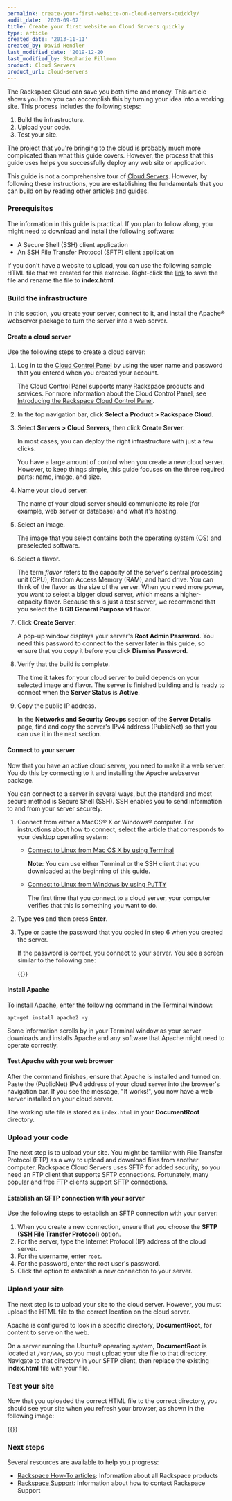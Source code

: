 ```yaml
---
permalink: create-your-first-website-on-cloud-servers-quickly/
audit_date: '2020-09-02'
title: Create your first website on Cloud Servers quickly
type: article
created_date: '2013-11-11'
created_by: David Hendler
last_modified_date: '2019-12-20'
last_modified_by: Stephanie Fillmon
product: Cloud Servers
product_url: cloud-servers
---
```


The Rackspace Cloud can save you both time and money. This article shows
you how you can accomplish this by turning your idea into a working site.
This process includes the following steps:

1.  Build the infrastructure.
2.  Upload your code.
3.  Test your site.

The project that you're bringing to the cloud is probably much more
complicated than what this guide covers. However, the process that this
guide uses helps you successfully deploy any web site or application.

This guide is not a comprehensive tour of [Cloud
Servers](https://www.rackspace.com/cloud/servers).
However, by following these instructions, you are establishing the
fundamentals that you can build on by reading other articles and guides.

### Prerequisites

The information in this guide is practical. If you plan to follow along, you
might need to download and install the following software:

  - A Secure Shell (SSH) client application
  - An SSH File Transfer Protocol (SFTP) client application

If you don't have a website to upload, you can use the following sample HTML
file that we created for this exercise. Right-click the [link](/how-to/create-your-first-website-on-cloud-servers-quickly/download.html) to
save the file and rename the file to **index.html**.

### Build the infrastructure

In this section, you create your server, connect to it, and install the
Apache&reg; webserver package to turn the server into a web server.

#### Create a cloud server

Use the following steps to create a cloud server:

1.  Log in to the [Cloud Control Panel](https://login.rackspace.com) by using
    the user name and password that you entered when you created your account.

    The Cloud Control Panel supports many Rackspace products and services. For
    more information about the Cloud Control Panel, see [Introducing the
    Rackspace Cloud Control
    Panel](/how-to/introducing-the-rackspace-cloud-control-panel).

2.  In the top navigation bar, click **Select a Product > Rackspace Cloud**.

3.  Select **Servers > Cloud Servers**, then click **Create Server**.

    In most cases, you can deploy the right infrastructure with just a
    few clicks.

    You have a large amount of control when you create a new cloud server. However, to keep things simple, this guide focuses on the three required
    parts: name, image, and size.

3.  Name your cloud server.

    The name of your cloud server should communicate its role (for
    example, web server or database) and what it's hosting.

4.  Select an image.

    The image that you select contains both the operating system (OS) and
    preselected software.

5.  Select a flavor.

    The term _flavor_ refers to the capacity of the server's central
    processing unit (CPU), Random Access Memory (RAM), and hard drive.
    You can think of the flavor as the size of the server. When you need
    more power, you want to select a bigger cloud server, which means a
    higher-capacity flavor. Because this is just a test server, we
    recommend that you select the **8 GB General Purpose v1** flavor.

6.  Click **Create Server**.

    A pop-up window displays your server's **Root Admin Password**.
    You need this password to connect to the server later in this guide,
    so ensure that you copy it before you click **Dismiss Password**.

7.  Verify that the build is complete.

    The time it takes for your cloud server to build depends on your
    selected image and flavor. The server is finished building
    and is ready to connect when the **Server Status** is **Active**.

8.  Copy the public IP address.

    In the **Networks and Security Groups** section of the **Server Details**
    page, find and copy the server's IPv4 address (PublicNet) so that you can
    use it in the next section.

#### Connect to your server

Now that you have an active cloud server, you need to make it a
web server. You do this by connecting to it and installing the
Apache webserver package.

You can connect to a server in several ways, but the standard and most
secure method is Secure Shell (SSH). SSH enables you to send
information to and from your server securely.

1.  Connect from either a MacOS&reg; X or Windows&reg; computer. For
    instructions about how to connect, select the article that corresponds
    to your desktop operating system:

    -   [Connect to Linux from Mac OS X by using
        Terminal](/how-to/connecting-to-linux-from-mac-os-x-by-using-terminal/)

        **Note**: You can use either Terminal or the SSH client
        that you downloaded at the beginning of this guide.

    -   [Connect to Linux from Windows by using
        PuTTY](/how-to/connecting-to-linux-from-windows-by-using-putty)

        The first time that you connect to a cloud server, your computer
        verifies that this is something you want to do.

2.  Type **yes** and then press **Enter**.

3.  Type or paste the password that you copied in step 6 when you
    created the server.

    If the password is correct, you connect to your server. You see
    a screen similar to the following one:

    {{<image src="3768.16.png" alt="" title="">}}

#### Install Apache

To install Apache, enter the following command in the Terminal window:

    apt-get install apache2 -y

Some information scrolls by in your Terminal window as your server
downloads and installs Apache and any software that Apache might need to
operate correctly.

#### Test Apache with your web browser

After the command finishes, ensure that Apache is installed
and turned on. Paste the (PublicNet) IPv4 address of your cloud server
into the browser's navigation bar. If you see the message, "It works!",
you now have a web server installed on your cloud server.

The working site file is stored as ``index.html`` in your
**DocumentRoot** directory.

### Upload your code

The next step is to upload your site. You might be familiar with File
Transfer Protocol (FTP) as a way to upload and download files
from another computer. Rackspace Cloud Servers uses SFTP for added security,
so you need an FTP client that supports SFTP connections. Fortunately, many
popular and free FTP clients support SFTP connections.

#### Establish an SFTP connection with your server

Use the following steps to establish an SFTP connection with your server:

1.  When you create a new connection, ensure that you choose the **SFTP (SSH
    File Transfer Protocol)** option.
3.  For the server, type the Internet Protocol (IP) address of the cloud
    server.
4.  For the username, enter ``root``.
5.  For the password, enter the root user's password.
6.  Click the option to establish a new connection to your server.

### Upload your site

The next step is to upload your site to the cloud server. However, you must
upload the HTML file to the correct location on the cloud server.

Apache is configured to look in a specific directory, **DocumentRoot**, for
content to serve on the web.

On a server running the Ubuntu&reg; operating system, **DocumentRoot** is
located at ``/var/www``, so you must upload your site file to that directory.
Navigate to that directory in your SFTP client, then replace the existing
**index.html** file with your file.

### Test your site

Now that you uploaded the correct HTML file to the correct directory, you
should see your site when you refresh your browser, as shown in the following
image:

{{<image src="3768.26.png" alt="" title="">}}

### Next steps

Several resources are available to help you progress:

- [Rackspace How-To articles](/how-to/): Information about all
  Rackspace products
- [Rackspace Support](https://www.rackspace.com/support): Information about
  how to contact Rackspace Support